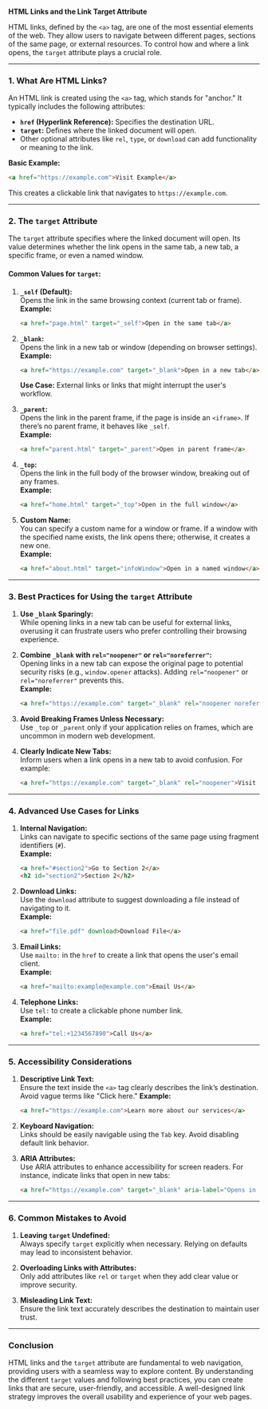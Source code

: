 **HTML Links and the Link Target Attribute**

HTML links, defined by the `<a>` tag, are one of the most essential elements of the web. They allow users to navigate between different pages, sections of the same page, or external resources. To control how and where a link opens, the `target` attribute plays a crucial role.

---

### **1. What Are HTML Links?**

An HTML link is created using the `<a>` tag, which stands for "anchor." It typically includes the following attributes:

- **`href` (Hyperlink Reference):** Specifies the destination URL.
- **`target`:** Defines where the linked document will open.
- Other optional attributes like `rel`, `type`, or `download` can add functionality or meaning to the link.

**Basic Example:**
```html
<a href="https://example.com">Visit Example</a>
```
This creates a clickable link that navigates to `https://example.com`.

---

### **2. The `target` Attribute**

The `target` attribute specifies where the linked document will open. Its value determines whether the link opens in the same tab, a new tab, a specific frame, or even a named window.

#### **Common Values for `target`:**

1. **`_self` (Default):**  
   Opens the link in the same browsing context (current tab or frame).  
   **Example:**
   ```html
   <a href="page.html" target="_self">Open in the same tab</a>
   ```

2. **`_blank`:**  
   Opens the link in a new tab or window (depending on browser settings).  
   **Example:**
   ```html
   <a href="https://example.com" target="_blank">Open in a new tab</a>
   ```
   **Use Case:** External links or links that might interrupt the user's workflow.

3. **`_parent`:**  
   Opens the link in the parent frame, if the page is inside an `<iframe>`. If there’s no parent frame, it behaves like `_self`.  
   **Example:**
   ```html
   <a href="parent.html" target="_parent">Open in parent frame</a>
   ```

4. **`_top`:**  
   Opens the link in the full body of the browser window, breaking out of any frames.  
   **Example:**
   ```html
   <a href="home.html" target="_top">Open in the full window</a>
   ```

5. **Custom Name:**  
   You can specify a custom name for a window or frame. If a window with the specified name exists, the link opens there; otherwise, it creates a new one.  
   **Example:**
   ```html
   <a href="about.html" target="infoWindow">Open in a named window</a>
   ```

---

### **3. Best Practices for Using the `target` Attribute**

1. **Use `_blank` Sparingly:**  
   While opening links in a new tab can be useful for external links, overusing it can frustrate users who prefer controlling their browsing experience.

2. **Combine `_blank` with `rel="noopener"` or `rel="noreferrer"`:**  
   Opening links in a new tab can expose the original page to potential security risks (e.g., `window.opener` attacks). Adding `rel="noopener"` or `rel="noreferrer"` prevents this.  
   **Example:**
   ```html
   <a href="https://example.com" target="_blank" rel="noopener noreferrer">Secure external link</a>
   ```

3. **Avoid Breaking Frames Unless Necessary:**  
   Use `_top` or `_parent` only if your application relies on frames, which are uncommon in modern web development.

4. **Clearly Indicate New Tabs:**  
   Inform users when a link opens in a new tab to avoid confusion. For example:
   ```html
   <a href="https://example.com" target="_blank" rel="noopener">Visit Example (opens in a new tab)</a>
   ```

---

### **4. Advanced Use Cases for Links**

1. **Internal Navigation:**  
   Links can navigate to specific sections of the same page using fragment identifiers (`#`).  
   **Example:**
   ```html
   <a href="#section2">Go to Section 2</a>
   <h2 id="section2">Section 2</h2>
   ```

2. **Download Links:**  
   Use the `download` attribute to suggest downloading a file instead of navigating to it.  
   **Example:**
   ```html
   <a href="file.pdf" download>Download File</a>
   ```

3. **Email Links:**  
   Use `mailto:` in the `href` to create a link that opens the user's email client.  
   **Example:**
   ```html
   <a href="mailto:example@example.com">Email Us</a>
   ```

4. **Telephone Links:**  
   Use `tel:` to create a clickable phone number link.  
   **Example:**
   ```html
   <a href="tel:+1234567890">Call Us</a>
   ```

---

### **5. Accessibility Considerations**

1. **Descriptive Link Text:**  
   Ensure the text inside the `<a>` tag clearly describes the link’s destination. Avoid vague terms like "Click here."
   **Example:**
   ```html
   <a href="https://example.com">Learn more about our services</a>
   ```

2. **Keyboard Navigation:**  
   Links should be easily navigable using the `Tab` key. Avoid disabling default link behavior.

3. **ARIA Attributes:**  
   Use ARIA attributes to enhance accessibility for screen readers. For instance, indicate links that open in new tabs:
   ```html
   <a href="https://example.com" target="_blank" aria-label="Opens in a new tab">Visit Example</a>
   ```

---

### **6. Common Mistakes to Avoid**

1. **Leaving `target` Undefined:**  
   Always specify `target` explicitly when necessary. Relying on defaults may lead to inconsistent behavior.

2. **Overloading Links with Attributes:**  
   Only add attributes like `rel` or `target` when they add clear value or improve security.

3. **Misleading Link Text:**  
   Ensure the link text accurately describes the destination to maintain user trust.

---

### **Conclusion**

HTML links and the `target` attribute are fundamental to web navigation, providing users with a seamless way to explore content. By understanding the different `target` values and following best practices, you can create links that are secure, user-friendly, and accessible. A well-designed link strategy improves the overall usability and experience of your web pages.
